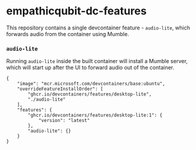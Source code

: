 # empathicqubit-dc-features

This repository contains a single devcontainer feature - `audio-lite`,
which forwards audio from the container using Mumble. 

### `audio-lite`

Running `audio-lite` inside the built container will install a Mumble server,
which will start up after the UI to forward audio out of the container.

```jsonc
{
    "image": "mcr.microsoft.com/devcontainers/base:ubuntu",
    "overrideFeatureInstallOrder": [
        "ghcr.io/devcontainers/features/desktop-lite",
        "./audio-lite"
    ],
    "features": {
        "ghcr.io/devcontainers/features/desktop-lite:1": {
            "version": "latest"
        },
        "audio-lite": {}
    }
}
```